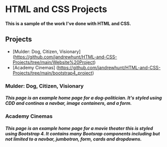 # HTML and CSS Projects

#### This is a sample of the work I've done with HTML and CSS.

## Projects

- [Mulder: Dog, Citizen, Visionary] (https://github.com/jandrewhunt/HTML-and-CSS-Projects/tree/main/Website%20Project)
- [Academy Cinemas] (https://github.com/jandrewhunt/HTML-and-CSS-Projects/tree/main/bootstrap4_project)

### Mulder: Dog, Citizen, Visionary
##### This page is an example home page for a dog-politician. It's styled using CDD and continas a navbar, image containers, and a form.

### Academy Cinemas
##### This page is an example home page for a movie theater this is styled using Bootstrap 4. It contains many Bootsrap components including but not limited to a navbar, jumbotron, form, cards and dropdowns.